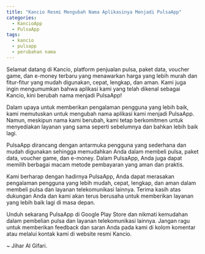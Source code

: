 ```yaml
---
title: "Kancio Resmi Mengubah Nama Aplikasinya Menjadi PulsaApp"
categories:
  - KancioApp
  - PulsaApp
tags:
  - kancio
  - pulsapp
  - perubahan nama
---
```


Selamat datang di Kancio, platform penjualan pulsa, paket data, voucher game, dan e-money terbaru yang menawarkan harga yang lebih murah dan fitur-fitur yang mudah digunakan, cepat, lengkap, dan aman. Kami juga ingin mengumumkan bahwa aplikasi kami yang telah dikenal sebagai Kancio, kini berubah nama menjadi PulsaApp!

Dalam upaya untuk memberikan pengalaman pengguna yang lebih baik, kami memutuskan untuk mengubah nama aplikasi kami menjadi PulsaApp. Namun, meskipun nama kami berubah, kami tetap berkomitmen untuk menyediakan layanan yang sama seperti sebelumnya dan bahkan lebih baik lagi.

PulsaApp dirancang dengan antarmuka pengguna yang sederhana dan mudah digunakan sehingga memudahkan Anda dalam membeli pulsa, paket data, voucher game, dan e-money. Dalam PulsaApp, Anda juga dapat memilih berbagai macam metode pembayaran yang aman dan praktis.

Kami berharap dengan hadirnya PulsaApp, Anda dapat merasakan pengalaman pengguna yang lebih mudah, cepat, lengkap, dan aman dalam membeli pulsa dan layanan telekomunikasi lainnya. Terima kasih atas dukungan Anda dan kami akan terus berusaha untuk memberikan layanan yang lebih baik lagi di masa depan.

Unduh sekarang PulsaApp di Google Play Store dan nikmati kemudahan dalam pembelian pulsa dan layanan telekomunikasi lainnya. Jangan ragu untuk memberikan feedback dan saran Anda pada kami di kolom komentar atau melalui kontak kami di website resmi Kancio.

~ Jihar Al Gifari.